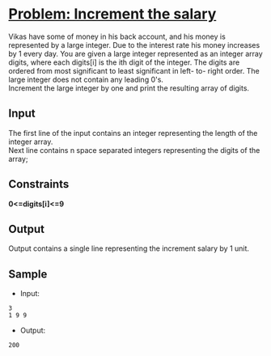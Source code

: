 # [Problem: Increment the salary](https://my.newtonschool.co/playground/code/yerovcjvoxti)

Vikas have some of money in his back account, and his money is represented by a large integer. Due to the interest rate his money increases by 1 every day. You are given a large integer represented as an integer array digits, where each digits[i] is the ith digit of the integer. The digits are ordered from most significant to least significant in left- to- right order. The large integer does not contain any leading 0's.
<br>
Increment the large integer by one and print the resulting array of digits.

## Input

The first line of the input contains an integer representing the length of the integer array. <br>
Next line contains n space separated integers representing the digits of the array;

## Constraints

**0<=digits[i]<=9**

## Output

Output contains a single line representing the increment salary by 1 unit.

## Sample

- Input:
```
3
1 9 9
```

- Output:
```
200
```
